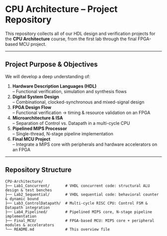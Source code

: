 # CPU Architecture – Project Repository

This repository collects all of our HDL design and verification projects for the **CPU Architecture** course, from the first lab through the final FPGA-based MCU project.

---

## Project Purpose & Objectives

We will develop a deep understanding of:

1. **Hardware Description Languages (HDL)**  
   – Functional verification, simulation and synthesis flows  
2. **Digital System Design**  
   – Combinational, clocked-synchronous and mixed-signal design  
3. **FPGA Design Flow**  
   – Functional verification → timing & resource validation on an FPGA  
4. **Microarchitecture & ISA**  
   – Separation of Control vs. Datapath in a multi-cycle CPU  
5. **Pipelined MIPS Processor**  
   – Single-thread, N-stage pipeline implementation  
6. **Final MCU Project**  
   – Integrate a MIPS core with peripherals and hardware accelerators on an FPGA  

---

## Repository Structure

```text
CPU-Architecture/
├── Lab1_Concurrent/       # VHDL concurrent code: structural ALU design & test benches
├── Lab2_Sequential/       # VHDL sequential code: behavioral counter & dynamic bound
├── Lab3_ControlDatapath/  # Multi-cycle RISC CPU: Control FSM & Datapath integration
├── Lab4_Pipelined/        # Pipelined MIPS core, N-stage pipeline implementation
├── Final_MCU/             # FPGA-based MCU: MIPS core + peripheral modules & accelerators
└── README.md              # This overview file

